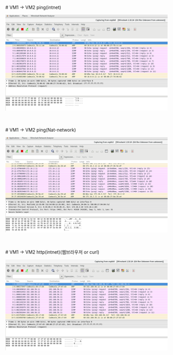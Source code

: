 <br>
# VM1 -> VM2  ping(intnet)

<br>

![](2022-12-09-13-53-49.png)

<br>

<br>
# VM1 -> VM2 ping(Nat-network) 

<br>

![](2022-12-09-13-54-08.png)

<br>

<br>
# VM1 -> VM2 http(intnet)(웹브라우저 or curl)

<br>

![](2022-12-09-13-54-21.png)

<br>
